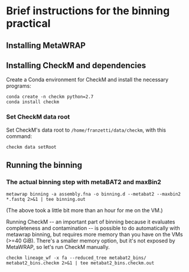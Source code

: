 # Brief instructions for the binning practical

## Installing MetaWRAP

## Installing CheckM and dependencies

Create a Conda environment for CheckM and install the necessary programs:

```
conda create -n checkm python=2.7
conda install checkm
```

### Set CheckM data root

Set CheckM's data root to `/home/franzetti/data/checkm`, with this command:

```
checkm data setRoot
```

## Running the binning

### The actual binning step with metaBAT2 and maxBin2

```
metawrap binning -a assembly.fna -o binning.d --metabat2 --maxbin2 *.fastq 2>&1 | tee binning.out
```

(The above took a little bit more than an hour for me on the VM.)

Running CheckM -- an important part of binning because it evaluates completeness and contamination --
is possible to do automatically with metawrap binning, but requires more memory than you have on the
VMs (>=40 GiB). There's a smaller memory option, but it's not exposed by MetaWRAP, so let's run CheckM
manually.

```
checkm lineage_wf -x fa --reduced_tree metabat2_bins/ metabat2_bins.checkm 2>&1 | tee metabat2_bins.checkm.out
```
